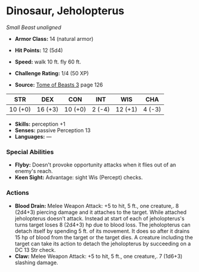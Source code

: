 # Dinosaur, Jeholopterus

*Small* *Beast* *unaligned*

- **Armor Class:** 14 (natural armor)
- **Hit Points:** 12 (5d4)
- **Speed:** walk 10 ft. fly 60 ft.

- **Challenge Rating:** 1/4 (50 XP)
- **Source:** [Tome of Beasts 3](https://koboldpress.com/kpstore/product/tome-of-beasts-3-for-5th-edition/) page 126

| STR | DEX | CON | INT | WIS | CHA |
| --- | --- | --- | --- | --- | --- |
| 10 (+0) | 16 (+3) | 10 (+0) | 2 (-4) | 12 (+1) | 4 (-3) |

- **Skills:** perception +1
- **Senses:** passive Perception 13
- **Languages:** —

### Special Abilities

- **Flyby:** Doesn't provoke opportunity attacks when it flies out of an enemy's reach.
- **Keen Sight:** Advantage: sight Wis (Percept) checks.

### Actions

- **Blood Drain:** Melee Weapon Attack: +5 to hit, 5 ft., one creature,. 8 (2d4+3) piercing damage and it attaches to the target. While attached jeholopterus doesn't attack. Instead at start of each of jeholopterus's turns target loses 8 (2d4+3) hp due to blood loss. The jeholopterus can detach itself by spending 5 ft. of its movement. It does so after it drains 15 hp of blood from the target or the target dies. A creature including the target can take its action to detach the jeholopterus by succeeding on a DC 13 Str check.
- **Claw:** Melee Weapon Attack: +5 to hit, 5 ft., one creature,. 7 (1d6+3) slashing damage.



